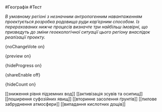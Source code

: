 #Географія #Тест

*В умовному регіоні з незначним антропогенним навантаженням проектується  розробка родовища руди кар’єрним способом. Із перерахованих нижче  процесів визначте три найбільш імовірні, що призведуть до зміни  геоекологічної ситуації цього регіону внаслідок реалізації проекту.*

{noChangeVote on}

{preview on}

{hideProgress on}

{shareEnable off}

{hideCount on}

[[зниження рівня підземних вод]]
[[активізація зсувів та осипищ]]
[[поширення суфозійних явищ]]
[[вторинне засолення ґрунтів]]
[[пилове забруднення атмосфери]]
[[випадання кислотних дощів]]
